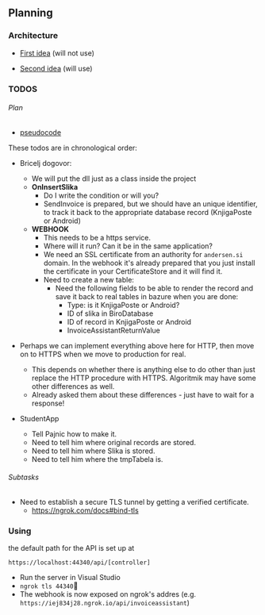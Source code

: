 ## Planning

### Architecture

- [First idea](https://www.dropbox.com/s/ceyof25al2lrv1i/IMG_0100.JPG?dl=0) (will not use)

- [Second idea](https://www.dropbox.com/s/k0dlpxoar7u7kex/IMG_0101.JPG?dl=0) (will use)

### TODOS

###### Plan

- [pseudocode](https://www.dropbox.com/s/6xndazthl3p86pk/IMG_0102.JPG?dl=0)

These todos are in chronological order:

- Bricelj dogovor:
	- We will put the dll just as a class inside the project
	- **OnInsertSlika**
		- Do I write the condition or will you?
		- SendInvoice is prepared, but we should have an unique identifier, to track it back to the appropriate database record (KnjigaPoste or Android)
	- **WEBHOOK**
		- This needs to be a https service.
		- Where will it run? Can it be in the same application?
		- We need an SSL certificate from an authority for ```andersen.si``` domain. In the webhook it's already prepared that you just install the certificate in your CertificateStore and it will find it.
		- Need to create a new table:
			- Need the following fields to be able to render the record and save it back to real tables in bazure when you are done:
				- Type: is it KnjigaPoste or Android?
				- ID of slika in BiroDatabase
				- ID of record in KnjigaPoste or Android
				- InvoiceAssistantReturnValue

- Perhaps we can implement everything above here for HTTP, then move on to HTTPS when we move to production for real.
	- This depends on whether there is anything else to do other than just replace the HTTP procedure with HTTPS. Algoritmik may have some other differences as well.
	- Already asked them about these differences - just have to wait for a response!

- StudentApp
	- Tell Pajnic how to make it.
	- Need to tell him where original records are stored.
	- Need to tell him where Slika is stored.
	- Need to tell him where the tmpTabela is.
			

###### Subtasks

- Need to establish a secure TLS tunnel by getting a verified certificate.
	- https://ngrok.com/docs#bind-tls

### Using

the default path for the API is set up at 
```
https://localhost:44340/api/[controller]
```

- Run the server in Visual Studio
- ```ngrok tls 44340```
- The webhook is now exposed on ngrok's addres (e.g. ```https://iej834j28.ngrok.io/api/invoiceassistant```)